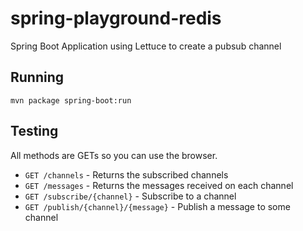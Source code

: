 # spring-playground-redis
Spring Boot Application using Lettuce to create a pubsub channel

## Running
`mvn package spring-boot:run`

## Testing
All methods are GETs so you can use the browser.

* `GET /channels` - Returns the subscribed channels
* `GET /messages` - Returns the messages received on each channel
* `GET /subscribe/{channel}` - Subscribe to a channel
* `GET /publish/{channel}/{message}` - Publish a message to some channel
